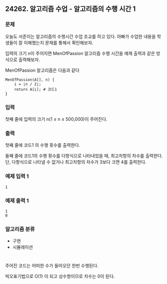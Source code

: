 ## 24262. 알고리즘 수업 - 알고리즘의 수행 시간 1

### 문제
오늘도 서준이는 알고리즘의 수행시간 수업 조교를 하고 있다. 아빠가 수업한 내용을 학생들이 잘 이해했는지 문제를 통해서 확인해보자.

입력의 크기 n이 주어지면 MenOfPassion 알고리즘 수행 시간을 예제 출력과 같은 방식으로 출력해보자.

MenOfPassion 알고리즘은 다음과 같다

```
MenOfPassion(A[], n) {
    i = ⌊n / 2⌋;
    return A[i]; # 코드1
}
```

### 입력
첫째 줄에 입력의 크기 n(1 ≤ n ≤ 500,000)이 주어진다.

### 출력
첫째 줄에 코드1 의 수행 횟수를 출력한다.

둘째 줄에 코드1의 수행 횟수를 다항식으로 나타내었을 때, 최고차항의 차수를 출력한다. 단, 다항식으로 나타낼 수 없거나 최고차항의 차수가 3보다 크면 4를 출력한다.

### 예제 입력 1
```
1
```

### 예제 출력 1
``` 
1
0
```


### 알고리즘 분류
* 구현
* 시뮬레이션
  
#

주어진 코드는 어떠한 수가 들어오던 한번 수행된다. 

빅오표기법으로 O(1) 이 되고 상수항이므로 차수는 0이 된다.